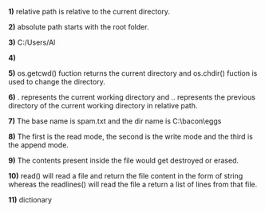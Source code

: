 **1)**
relative path is relative to the current directory.

**2)**
absolute path starts with the root folder.

**3)**
C:/Users/Al

**4)**

**5)**
os.getcwd() fuction returns the current directory and os.chdir() fuction is used to change
the directory.

**6)**
. represents the current working directory and .. represents the previous directory of the 
current working directory in relative path.

**7)**
The base name is spam.txt and the dir name is C:\bacon\eggs

**8)**
The first is the read mode, the second is the write mode and the third is the append mode.

**9)**
The contents present inside the file would get destroyed or erased.

**10)**
read() will read a file and return the file content in the form of string whereas the 
readlines() will read the file a return a list of lines from that file.

**11)**
dictionary


